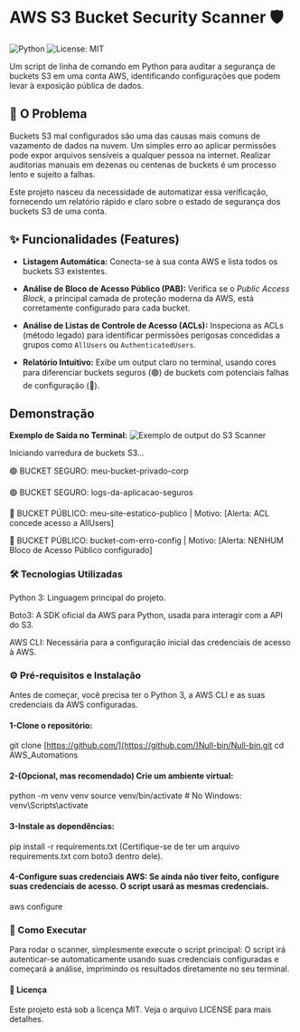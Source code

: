 # AWS S3 Bucket Security Scanner 🛡️

![Python](https://img.shields.io/badge/Python-3.9%2B-blue.svg)
![License: MIT](https://img.shields.io/badge/License-MIT-yellow.svg)

Um script de linha de comando em Python para auditar a segurança de buckets S3 em uma conta AWS, identificando configurações que podem levar à exposição pública de dados.

## 🎯 O Problema

Buckets S3 mal configurados são uma das causas mais comuns de vazamento de dados na nuvem. Um simples erro ao aplicar permissões pode expor arquivos sensíveis a qualquer pessoa na internet. Realizar auditorias manuais em dezenas ou centenas de buckets é um processo lento e sujeito a falhas.

Este projeto nasceu da necessidade de automatizar essa verificação, fornecendo um relatório rápido e claro sobre o estado de segurança dos buckets S3 de uma conta.

## ✨ Funcionalidades (Features)

* **Listagem Automática:** Conecta-se à sua conta AWS e lista todos os buckets S3 existentes.
  
* **Análise de Bloco de Acesso Público (PAB):** Verifica se o *Public Access Block*, a principal camada de proteção moderna da AWS, está corretamente configurado para cada bucket.
  
* **Análise de Listas de Controle de Acesso (ACLs):** Inspeciona as ACLs (método legado) para identificar permissões perigosas concedidas a grupos como `AllUsers` ou `AuthenticatedUsers`.
  
* **Relatório Intuitivo:** Exibe um output claro no terminal, usando cores para diferenciar buckets seguros (🟢) de buckets com potenciais falhas de configuração (🔴).

## Demonstração

**Exemplo de Saída no Terminal:**
![Exemplo de output do S3 Scanner](https://i.imgur.com/example.png)  

Iniciando varredura de buckets S3...

🟢 BUCKET SEGURO: meu-bucket-privado-corp

🟢 BUCKET SEGURO: logs-da-aplicacao-seguros

🔴 BUCKET PÚBLICO: meu-site-estatico-publico | Motivo: [Alerta: ACL concede acesso a AllUsers]

🔴 BUCKET PÚBLICO: bucket-com-erro-config | Motivo: [Alerta: NENHUM Bloco de Acesso Público configurado]

### 🛠️ Tecnologias Utilizadas
Python 3: Linguagem principal do projeto.

Boto3: A SDK oficial da AWS para Python, usada para interagir com a API do S3.

AWS CLI: Necessária para a configuração inicial das credenciais de acesso à AWS.

### ⚙️ Pré-requisitos e Instalação
Antes de começar, você precisa ter o Python 3, a AWS CLI e as suas credenciais da AWS configuradas.

#### 1-Clone o repositório:
git clone [https://github.com/](https://github.com/)Null-bin/Null-bin.git
cd AWS_Automations

#### 2-(Opcional, mas recomendado) Crie um ambiente virtual:
python -m venv venv
source venv/bin/activate  # No Windows: venv\Scripts\activate

#### 3-Instale as dependências:
pip install -r requirements.txt
(Certifique-se de ter um arquivo requirements.txt com boto3 dentro dele).

#### 4-Configure suas credenciais AWS: Se ainda não tiver feito, configure suas credenciais de acesso. O script usará as mesmas credenciais.
aws configure

### 🚀 Como Executar
Para rodar o scanner, simplesmente execute o script principal:
O script irá autenticar-se automaticamente usando suas credenciais configuradas e começará a análise, imprimindo os resultados diretamente no seu terminal.

#### 📄 Licença
Este projeto está sob a licença MIT. Veja o arquivo LICENSE para mais detalhes.
